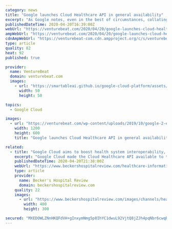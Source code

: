 ```yaml
---
category: news
title: "Google launches Cloud Healthcare API in general availability"
excerpt: "As Google notes, even in the best of circumstances, collating healthcare data is often a challenge for health care and life science organizations. The API, then, enables providers to interact with data using endpoints and health plans, providing them a platform that scales and supports interoperability and patient access. Cloud Healthcare API ..."
publishedDateTime: 2020-04-20T16:39:00Z
webUrl: "https://venturebeat.com/2020/04/20/google-launches-cloud-healthcare-api-in-general-availability/"
ampWebUrl: "https://venturebeat.com/2020/04/20/google-launches-cloud-healthcare-api-in-general-availability/amp/"
cdnAmpWebUrl: "https://venturebeat-com.cdn.ampproject.org/c/s/venturebeat.com/2020/04/20/google-launches-cloud-healthcare-api-in-general-availability/amp/"
type: article
quality: 82
heat: 92
published: true

provider:
  name: VentureBeat
  domain: venturebeat.com
  images:
    - url: "https://smartableai.github.io/google-cloud-platform/assets/images/organizations/venturebeat.com-50x50.jpg"
      width: 50
      height: 50

topics:
  - Google Cloud

images:
  - url: "https://venturebeat.com/wp-content/uploads/2019/10/google-2-e1576088234162.jpg?fit=1200%2C600&strip=all"
    width: 1200
    height: 600
    title: "Google launches Cloud Healthcare API in general availability"

related:
  - title: "Google Cloud aims to boost health system interoperability, data analytics with API release: 5 details"
    excerpt: "Google Cloud made the Cloud Healthcare API available to the entire healthcare industry, allowing organizations to ingest and manage key healthcare data. Five things to know: 1. The API applies analytics and machine learning in real time and at scale to help organizations understand data inputs. Users can also interact with the data through web ..."
    publishedDateTime: 2020-04-20T21:38:00Z
    webUrl: "https://www.beckershospitalreview.com/healthcare-information-technology/google-cloud-aims-to-boost-health-system-interoperability-data-analytics-with-api-release-5-details.html"
    type: article
    provider:
      name: Becker's Hospital Review
      domain: beckershospitalreview.com
    quality: 22
    images:
      - url: "https://www.beckershospitalreview.com/images/channels/healthcare-information-technology/6.jpg"
        width: 400
        height: 300

secured: "MXEDOWLZNnHKQFdVH+gInxymNmg5p8IhYC1dwuL92VjtQ8jZJh4pqNbr6cwqRuaLk/9nEO4c8jYr/l5N7Uw4Y9jQBpSegolvxpzFHntNHXppOT3WWOzt/Z2vjYcK0/MyFrTK9xfY8Ecf5jdu5EiSQ9oa0JaoNDbVjclNDMs+SiaiUwp3EGgRfjG1EMK/5W2ilbLCch+HHtwTeF5mmCKyKanEtDvxzGnt7qLZRKdRurbTjClQqGWzfjsvsAQ1OK59MiXc2hH/inkIktZfP+e9np18KZdhrv9r6R90pRH6VtNsF6Y0jcw55MkNT5Dv2nEiJh/Kv9ErbHiGnKVuP9SYzQ3iN6z07kD1Y63prFUVH/XDjjgI9z9knvkbHe80nSsj+sfoofoam5M4WR/msdn0DWXsSNzIEUBDH2AsEIPYo2ufXrVNmXhhKOiy+FM46fY4Hby+IZ8Yx8S3xXl/Re6/jT/wazRk4Rm17DvItxZys9k=;SbGoM3wJ+WgtSFnq3e+V6g=="
---
```


